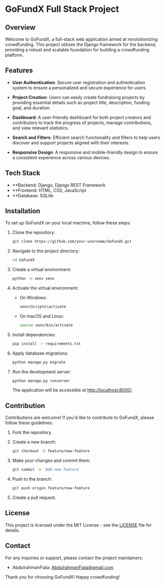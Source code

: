 # GoFundX Full Stack Project

## Overview

Welcome to GoFundX, a full-stack web application aimed at revolutionizing crowdfunding. This project utilizes the Django framework for the backend, providing a robust and scalable foundation for building a crowdfunding platform.

## Features

- **User Authentication**: Secure user registration and authentication system to ensure a personalized and secure experience for users.

- **Project Creation**: Users can easily create fundraising projects by providing essential details such as project title, description, funding goal, and duration.

- **Dashboard**: A user-friendly dashboard for both project creators and contributors to track the progress of projects, manage contributions, and view relevant statistics.

- **Search and Filters**: Efficient search functionality and filters to help users discover and support projects aligned with their interests.

- **Responsive Design**: A responsive and mobile-friendly design to ensure a consistent experience across various devices.

## Tech Stack
- **Backend: Django, Django REST Framework
- **Frontend: HTML, CSS, JavaScript
- **Database: SQLite

## Installation

To set up GoFundX on your local machine, follow these steps:

1. Clone the repository:

   ```bash
   git clone https://github.com/your-username/GoFundX.git
   ```

2. Navigate to the project directory:

   ```bash
   cd GoFundX
   ```

3. Create a virtual environment:

   ```bash
   python -m venv venv
   ```

4. Activate the virtual environment:

   - On Windows:

     ```bash
     venv\Scripts\activate
     ```

   - On macOS and Linux:

     ```bash
     source venv/bin/activate
     ```

5. Install dependencies:

   ```bash
   pip install -r requirements.txt
   ```

6. Apply database migrations:

   ```bash
   python manage.py migrate
   ```

7. Run the development server:

   ```bash
   python manage.py runserver
   ```

   The application will be accessible at [http://localhost:8000/](http://localhost:8000/).

## Contribution

Contributions are welcome! If you'd like to contribute to GoFundX, please follow these guidelines:

1. Fork the repository.

2. Create a new branch:

   ```bash
   git checkout -b feature/new-feature
   ```

3. Make your changes and commit them:

   ```bash
   git commit -m 'Add new feature'
   ```

4. Push to the branch:

   ```bash
   git push origin feature/new-feature
   ```

5. Create a pull request.

## License

This project is licensed under the MIT License - see the [LICENSE](LICENSE) file for details.

## Contact

For any inquiries or support, please contact the project maintainers:

- AbdulrahmanFiala: AbdulrahmanFiala@gmail.com

Thank you for choosing GoFundX! Happy crowdfunding!
